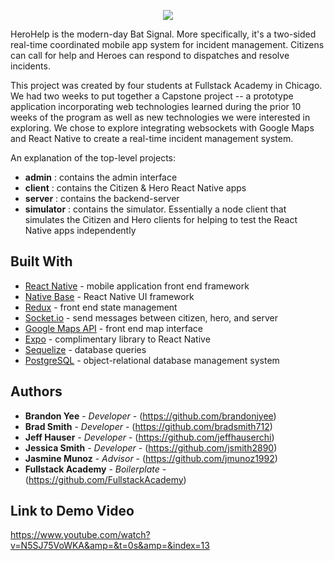 
<p align="center">
  <img src="https://user-images.githubusercontent.com/37457477/46446776-df6d0400-c743-11e8-9af0-e2b4005d00b1.png">
</p>

HeroHelp is the modern-day Bat Signal. More specifically, it's a two-sided real-time coordinated mobile app system for incident management. Citizens can call for help and Heroes can respond to dispatches and resolve incidents.

This project was created by four students at Fullstack Academy in Chicago. We had two weeks to put together a Capstone project -- a prototype application incorporating web technologies learned during the prior 10 weeks of the program as well as new technologies we were interested in exploring. We chose to explore integrating websockets with Google Maps and React Native to create a real-time incident management system.

An explanation of the top-level projects:
* **admin** : contains the admin interface
* **client** : contains the Citizen & Hero React Native apps
* **server** : contains the backend-server
* **simulator**	: contains the simulator. Essentially a node client that simulates the Citizen and Hero clients for helping to test the React Native apps independently

## Built With

* [React Native](https://github.com/react-community/create-react-native-app) - mobile application front end framework
* [Native Base](https://nativebase.io/) - React Native UI framework
* [Redux](https://redux.js.org/) - front end state management
* [Socket.io](https://socket.io/docs/) - send messages between citizen, hero, and server
* [Google Maps API](https://developers.google.com/maps/documentation/) - front end map interface
* [Expo](https://docs.expo.io/versions/latest/) - complimentary library to React Native
* [Sequelize](http://docs.sequelizejs.com/) - database queries
* [PostgreSQL](https://www.postgresql.org/docs/) - object-relational database management system

## Authors
* **Brandon Yee** - *Developer* - (https://github.com/brandonjyee)
* **Brad Smith** - *Developer* - (https://github.com/bradsmith712)
* **Jeff Hauser** - *Developer* - (https://github.com/jeffhauserchi)
* **Jessica Smith** - *Developer* - (https://github.com/jsmith2890)
* **Jasmine Munoz** - *Advisor* - (https://github.com/jmunoz1992)
* **Fullstack Academy** - *Boilerplate* - (https://github.com/FullstackAcademy)

## Link to Demo Video
https://www.youtube.com/watch?v=N5SJ75VoWKA&amp=&t=0s&amp=&index=13
